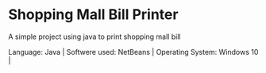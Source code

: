 # Shopping Mall Bill Printer
 A simple project using java to print shopping mall bill

Language: Java  |
Softwere used: NetBeans    |
Operating System: Windows 10    |
